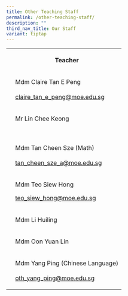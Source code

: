 ```yaml
---
title: Other Teaching Staff
permalink: /other-teaching-staff/
description: ""
third_nav_title: Our Staff
variant: tiptap
---
```

<table><tbody><tr><th rowspan="1" colspan="1"><p></p></th><th rowspan="1" colspan="1"><p><strong>Teacher</strong></p></th></tr><tr><td rowspan="1" colspan="1"><p></p></td><td rowspan="1" colspan="1"><p>Mdm Claire Tan E Peng<br><br><a href="mailto:claire_tan_e_peng@moe.edu.sg" rel="noopener noreferrer nofollow" target="_blank">claire_tan_e_peng@moe.edu.sg</a></p></td></tr><tr><td rowspan="1" colspan="1"><p></p></td><td rowspan="1" colspan="1"><p>Mr Lin Chee Keong<br><br></p></td></tr><tr><td rowspan="1" colspan="1"><p></p></td><td rowspan="1" colspan="1"><p>Mdm Tan Cheen Sze (Math)<br><br><a href="mailto:tan_cheen_sze_a@moe.edu.sg" rel="noopener noreferrer nofollow" target="_blank">tan_cheen_sze_a@moe.edu.sg</a></p></td></tr><tr><td rowspan="1" colspan="1"><p></p></td><td rowspan="1" colspan="1"><p>Mdm Teo Siew Hong</p><p><a href="mailto:teo_siew_hong@moe.edu.sg" rel="noopener noreferrer nofollow" target="_blank">teo_siew_hong@moe.edu.sg</a></p></td></tr><tr><td rowspan="1" colspan="1"><p></p></td><td rowspan="1" colspan="1"><p>Mdm Li Huiling</p></td></tr><tr><td rowspan="1" colspan="1"><p></p></td><td rowspan="1" colspan="1"><p>Mdm Oon Yuan Lin</p></td></tr><tr><td rowspan="1" colspan="1"><p></p></td><td rowspan="1" colspan="1"><p>Mdm Yang Ping (Chinese Language)<br><br><a href="mailto:oth_yang_ping@moe.edu.sg" rel="noopener noreferrer nofollow" target="_blank">oth_yang_ping@moe.edu.sg</a></p></td></tr></tbody></table><p></p>